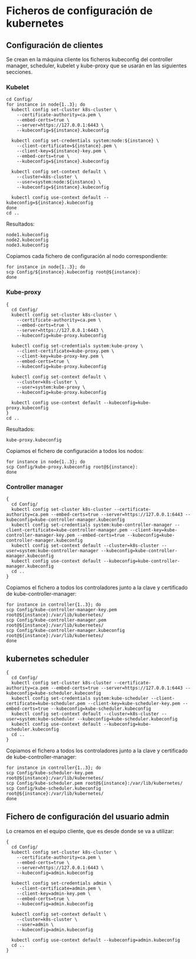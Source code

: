 # Ficheros de configuración de kubernetes

## Configuración de clientes

Se crean en la máquina cliente los ficheros kubeconfig del controller
manager, scheduler, kubelet y kube-proxy que se usarán en las
siguientes secciones.

### Kubelet

```
cd Config/
for instance in node{1..3}; do
  kubectl config set-cluster k8s-cluster \
    --certificate-authority=ca.pem \
    --embed-certs=true \
    --server=https://127.0.0.1:6443 \
    --kubeconfig=${instance}.kubeconfig

  kubectl config set-credentials system:node:${instance} \
    --client-certificate=${instance}.pem \
    --client-key=${instance}-key.pem \
    --embed-certs=true \
    --kubeconfig=${instance}.kubeconfig

  kubectl config set-context default \
    --cluster=k8s-cluster \
    --user=system:node:${instance} \
    --kubeconfig=${instance}.kubeconfig

  kubectl config use-context default --kubeconfig=${instance}.kubeconfig
done
cd ..
```

Resultados:

```
node1.kubeconfig
node2.kubeconfig
node3.kubeconfig
```

Copiamos cada fichero de configuración al nodo correspondiente:

```
for instance in node{1..3}; do 
scp Config/${instance}.kubeconfig root@${instance}:
done
```

### Kube-proxy

```
{
  cd Config/
  kubectl config set-cluster k8s-cluster \
    --certificate-authority=ca.pem \
    --embed-certs=true \
    --server=https://127.0.0.1:6443 \
    --kubeconfig=kube-proxy.kubeconfig

  kubectl config set-credentials system:kube-proxy \
    --client-certificate=kube-proxy.pem \
    --client-key=kube-proxy-key.pem \
    --embed-certs=true \
    --kubeconfig=kube-proxy.kubeconfig

  kubectl config set-context default \
    --cluster=k8s-cluster \
    --user=system:kube-proxy \
    --kubeconfig=kube-proxy.kubeconfig

  kubectl config use-context default --kubeconfig=kube-proxy.kubeconfig
}
cd ..
```

Resultados:

```
kube-proxy.kubeconfig
```

Copiamos el fichero de configuración a todos los nodos:

```
for instance in node{1..3}; do 
scp Config/kube-proxy.kubeconfig root@${instance}:
done
```

### Controller manager

```
{
  cd Config/
  kubectl config set-cluster k8s-cluster --certificate-authority=ca.pem --embed-certs=true --server=https://127.0.0.1:6443 --kubeconfig=kube-controller-manager.kubeconfig
  kubectl config set-credentials system:kube-controller-manager --client-certificate=kube-controller-manager.pem --client-key=kube-controller-manager-key.pem --embed-certs=true --kubeconfig=kube-controller-manager.kubeconfig
  kubectl config set-context default --cluster=k8s-cluster --user=system:kube-controller-manager --kubeconfig=kube-controller-manager.kubeconfig
  kubectl config use-context default --kubeconfig=kube-controller-manager.kubeconfig
  cd ..
}
```

Copiamos el fichero a todos los controladores junto a la clave y
certificado de kube-controller-manager:

```
for instance in controller{1..3}; do 
scp Config/kube-controller-manager-key.pem root@${instance}:/var/lib/kubernetes/
scp Config/kube-controller-manager.pem root@${instance}:/var/lib/kubernetes/
scp Config/kube-controller-manager.kubeconfig root@${instance}:/var/lib/kubernetes/
done
```

## kubernetes scheduler

```
{
  cd Config/
  kubectl config set-cluster k8s-cluster --certificate-authority=ca.pem --embed-certs=true --server=https://127.0.0.1:6443 --kubeconfig=kube-scheduler.kubeconfig
  kubectl config set-credentials system:kube-scheduler --client-certificate=kube-scheduler.pem --client-key=kube-scheduler-key.pem --embed-certs=true --kubeconfig=kube-scheduler.kubeconfig
  kubectl config set-context default --cluster=k8s-cluster --user=system:kube-scheduler --kubeconfig=kube-scheduler.kubeconfig
  kubectl config use-context default --kubeconfig=kube-scheduler.kubeconfig
  cd ..
}
```

Copiamos el fichero a todos los controladores junto a la clave y
certificado de kube-controller-manager:

```
for instance in controller{1..3}; do 
scp Config/kube-scheduler-key.pem root@${instance}:/var/lib/kubernetes/
scp Config/kube-scheduler.pem root@${instance}:/var/lib/kubernetes/
scp Config/kube-scheduler.kubeconfig root@${instance}:/var/lib/kubernetes/
done
```

## Fichero de configuración del usuario admin

Lo creamos en el equipo cliente, que es desde donde se va a utilizar:

```
{
  cd Config/
  kubectl config set-cluster k8s-cluster \
    --certificate-authority=ca.pem \
    --embed-certs=true \
    --server=https://127.0.0.1:6443 \
    --kubeconfig=admin.kubeconfig

  kubectl config set-credentials admin \
    --client-certificate=admin.pem \
    --client-key=admin-key.pem \
    --embed-certs=true \
    --kubeconfig=admin.kubeconfig

  kubectl config set-context default \
    --cluster=k8s-cluster \
    --user=admin \
    --kubeconfig=admin.kubeconfig

  kubectl config use-context default --kubeconfig=admin.kubeconfig
  cd ..
}
